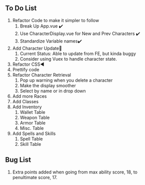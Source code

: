 ## To Do List
1. Refactor Code to make it simpler to follow
    1. Break Up App.vue ✔️
    1. Use CharacterDisplay.vue for New and Prev Characters ✔️
    1. Standardize Variable names✔️
1. Add Character Update🔴
    1. Current Status: Able to update from FE, but kinda buggy
    1. Consider using Vuex to handle character state.
1. Refactor CSS◀️
1. Prettify code
2. Refactor Character Retrieval
    1. Pop up warning when you delete a character
    1. Make the display smoother
    2. Select by name or in drop down
3. Add more Races
4. Add Classes
5. Add Inventory
    1. Wallet Table
    1. Weapon Table
    1. Armor Table
    1. Misc. Table
6. Add Spells and Skills
    1. Spell Table
    1. Skill Table

## Bug List
1. Extra points added when going from max ability score, 18, to penultimate score, 17.